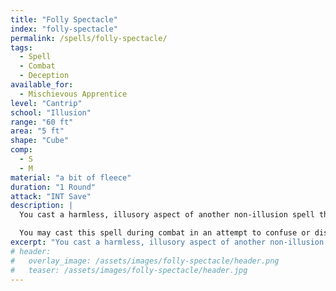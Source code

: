 ```yaml
---
title: "Folly Spectacle"
index: "folly-spectacle"
permalink: /spells/folly-spectacle/
tags:
  - Spell
  - Combat
  - Deception
available_for:
  - Mischievous Apprentice
level: "Cantrip"
school: "Illusion"
range: "60 ft"
area: "5 ft"
shape: "Cube"
comp:
  - S
  - M
material: "a bit of fleece"
duration: "1 Round"
attack: "INT Save"
description: |
  You cast a harmless, illusory aspect of another non-illusion spell that you have seen before and is no larger than a 5-foot cube, such as [[Fire Bolt]] or [[Mage Hand]]. The effect fades after a few seconds.

  You may cast this spell during combat in an attempt to confuse or distract a target, which must succeed an Intelligence saving throw in order to tell that it's only an illusion. On failure, the target loses its concentration and the next attack against it has advantage until its next turn.
excerpt: "You cast a harmless, illusory aspect of another non-illusion spell that you have seen before."
# header:
#   overlay_image: /assets/images/folly-spectacle/header.png
#   teaser: /assets/images/folly-spectacle/header.jpg
---
```

